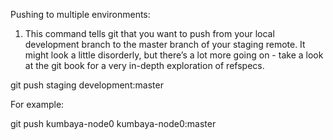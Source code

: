 Pushing to multiple environments:


1) This command tells git that you want to push from your local development 
branch to the master branch of your staging remote.
  It might look a little disorderly, but there’s a lot more going on - take a
look at the git book for a very in-depth exploration of refspecs.

git push staging development:master

For example:

git push kumbaya-node0 kumbaya-node0:master
